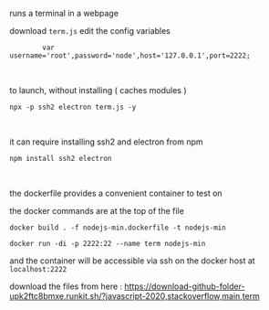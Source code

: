 runs a terminal in a webpage

download ``` term.js ``` edit the config variables

```
        var username='root',password='node',host='127.0.0.1',port=2222;
```

<br>

to launch, without installing ( caches modules )

```
npx -p ssh2 electron term.js -y
```

<br>

it can require installing ssh2 and electron from npm

```
npm install ssh2 electron
```

<br>

the dockerfile provides a convenient container to test on

the docker commands are at the top of the file

```
docker build . -f nodejs-min.dockerfile -t nodejs-min
```


```
docker run -di -p 2222:22 --name term nodejs-min
```

and the container will be accessible via ssh on the docker host at ``` localhost:2222 ```




download the files from here : https://download-github-folder-upk2ftc8bmxe.runkit.sh/?javascript-2020,stackoverflow,main,term





